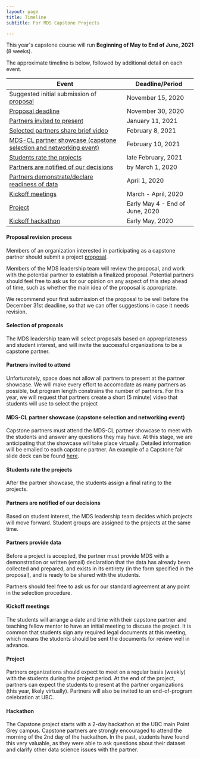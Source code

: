 ```yaml
---
layout: page
title: Timeline
subtitle: For MDS Capstone Projects

---
```


This year's capstone course will run __Beginning of May to End of June, 2021__ (8 weeks).

The approximate timeline is below, followed by additional detail on each event.

| Event | Deadline/Period |
| ----- | ---- |
| Suggested initial submission of [proposal](https://ubc.ca1.qualtrics.com/jfe/form/SV_6G26k7yyLVRcb0F) | November 15, 2020 |
| [Proposal deadline](#proposal-revision-process) | November 30, 2020  |
| [Partners invited to present](#selection-of-proposals) | January 11, 2021   |
| [Selected partners share brief video](#partner-videos) | February 8, 2021   |
| [MDS-CL partner showcase (capstone selection and networking event)](#partner-showcase)       | February 10, 2021 |
| [Students rate the projects](#students-rate-the-projects)  | late February, 2021 |
| [Partners are notified of our decisions](#partners-are-notified-of-our-decisions) | by March 1, 2020 |
| [Partners demonstrate/declare readiness of data](#partners-provide-data)  | April 1, 2020 |
| [Kickoff meetings](#kickoff-meetings)    | March - April, 2020 |
| [Project](#project) | Early May 4 - End of June, 2020 |
| [Kickoff hackathon](#hackathon) | Early May, 2020 |

#### Proposal revision process

Members of an organization interested in participating as a capstone partner should submit a project [proposal](https://ubc.ca1.qualtrics.com/jfe/form/SV_6G26k7yyLVRcb0F).

Members of the MDS leadership team will review the proposal, and work with the potential partner to establish a finalized proposal. Potential partners should feel free to ask us for our opinion on any aspect of this step ahead of time, such as whether the main idea of the proposal is appropriate.

We recommend your first submission of the proposal to be well before the December 31st deadline, so that we can offer suggestions in case it needs revision.

#### Selection of proposals

The MDS leadership team will select proposals based on appropriateness and student interest, and will invite the successful organizations to be a capstone partner.

#### Partners invited to attend

Unfortunately, space does not allow all partners to present at the partner showcase. We will make every effort to accomodate as many partners as possible, but program length constrains the number of partners. For this year, we will request that partners create a short (5 minute) video that students will use to select the project

#### MDS-CL partner showcase (capstone selection and networking event)

Capstone partners must attend the MDS-CL partner showcase to meet with the students and answer any questions they may have. At this stage, we are anticipating that the showcase will take place virtually. Detailed information will be emailed to each capstone partner. An example of a Capstone fair slide deck can be found [here](/Sauder2019CapstoneFair.pdf).


#### Students rate the projects

After the partner showcase, the students assign a final rating to the projects.

#### Partners are notified of our decisions

Based on student interest, the MDS leadership team decides which projects will move forward. Student groups are assigned to the projects at the same time. 

#### Partners provide data

Before a project is accepted, the partner must provide MDS with a demonstration or written (email) declaration that the data has already been collected and prepared, and exists in its entirety (in the form specified in the proposal), and is ready to be shared with the students.

Partners should feel free to ask us for our standard agreement at any point in the selection procedure.

#### Kickoff meetings

The students will arrange a date and time with their capstone partner and teaching fellow mentor to have an initial meeting to discuss the project. It is common that students sign any required legal documents at this meeting, which means the students should be sent the documents for review well in advance.

#### Project

Partners organizations should expect to meet on a regular basis (weekly) with the students during the project period. At the end of the project, partners can expect the students to present at the partner organizations (this year, likely virtually). Partners will also be invited to an end-of-program celebration at UBC.

#### Hackathon

The Capstone project starts with a 2-day hackathon at the UBC main Point Grey campus. Capstone partners are strongly encouraged to attend the morning of the 2nd day of the hackathon. In the past, students have found this very valuable, as they were able to ask questions about their dataset and clarify other data science issues with the partner.
